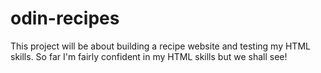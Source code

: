 # odin-recipes
This project will be about building a recipe website and testing my HTML skills.
So far I'm fairly confident in my HTML skills but we shall see!